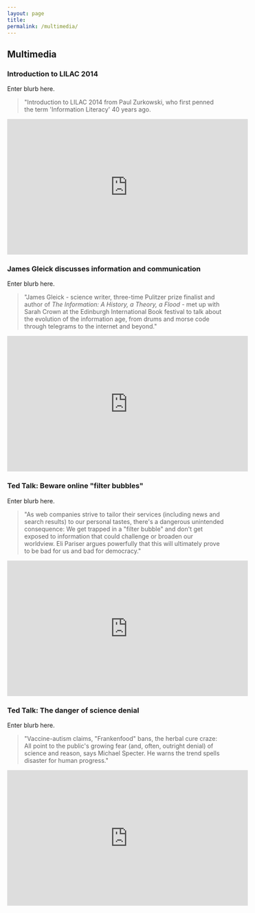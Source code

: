 ```yaml
---
layout: page
title: 
permalink: /multimedia/
---
```


## Multimedia

### Introduction to LILAC 2014

Enter blurb here.

>"Introduction to LILAC 2014 from Paul Zurkowski, who first penned the term 'Information Literacy' 40 years ago. 

<iframe width="560" height="315" src="https://www.youtube.com/embed/8DXnUvseNTs" frameborder="0" allowfullscreen></iframe>

### James Gleick discusses information and communication

Enter blurb here.

>"James Gleick - science writer, three-time Pulitzer prize finalist and author of *The Information: A History, a Theory, a Flood* - met up with Sarah Crown at the Edinburgh International Book festival to talk about the evolution of the information age, from drums and morse code through telegrams to the internet and beyond."

<iframe width="560" height="315" src="https://www.youtube.com/embed/cDSJ_yvLgN0" frameborder="0" allowfullscreen></iframe>

### Ted Talk: Beware online "filter bubbles"

Enter blurb here.

>"As web companies strive to tailor their services (including news and search results) to our personal tastes, there's a dangerous unintended consequence: We get trapped in a "filter bubble" and don't get exposed to information that could challenge or broaden our worldview. Eli Pariser argues powerfully that this will ultimately prove to be bad for us and bad for democracy."

<iframe width="560" height="315" src="https://www.youtube.com/embed/B8ofWFx525s?rel=0&amp;showinfo=0" frameborder="0" allowfullscreen></iframe>

### Ted Talk: The danger of science denial

Enter blurb here.

>"Vaccine-autism claims, "Frankenfood" bans, the herbal cure craze: All point to the public's growing fear (and, often, outright denial) of science and reason, says Michael Specter. He warns the trend spells disaster for human progress."

<iframe width="560" height="315" src="https://www.youtube.com/embed/7OMLSs8t1ng?rel=0&amp;showinfo=0" frameborder="0" allowfullscreen></iframe>
